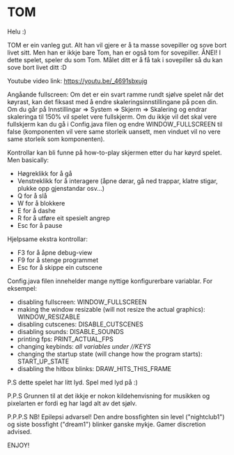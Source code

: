 # TOM
Helu :)

TOM er ein vanleg gut. Alt han vil gjere er å ta masse sovepiller og sove bort livet sitt. 
Men han er ikkje bare Tom, han er også tom for sovepiller. ÅNEI! I dette spelet, speler du som Tom. 
Målet ditt er å få tak i sovepiller så du kan sove bort livet ditt :D

Youtube video link: https://youtu.be/_4691sbxujg 

Angåande fullscreen: Om det er ein svart ramme rundt sjølve spelet når det køyrast, kan det fiksast med å endre skaleringsinnstillingane på pcen din. Om du går på Innstillingar => System => Skjerm => Skalering og endrar skaleringa til 150% vil spelet vere fullskjerm. Om du ikkje vil det skal vere fullskjerm kan du gå i Config.java filen og endre WINDOW_FULLSCREEN til false (komponenten vil vere same storleik uansett, men vinduet vil no vere same storleik som komponenten). 

Kontrollar kan bli funne på how-to-play skjermen etter du har køyrd spelet. Men basically:
- Høgreklikk for å gå
- Venstreklikk for å interagere (åpne dørar, gå ned trappar, klatre stigar, plukke opp gjenstandar osv...)
- Q for å slå
- W for å blokkere
- E for å dashe
- R for å utføre eit spesielt angrep
- Esc for å pause

Hjelpsame ekstra kontrollar:
- F3 for å åpne debug-view
- F9 for å stenge programmet
- Esc for å skippe ein cutscene

Config.java filen innehelder mange nyttige konfigurerbare variablar. 
For eksempel:
- disabling fullscreen: WINDOW_FULLSCREEN
- making the window resizable (will not resize the actual graphics): WINDOW_RESIZABLE
- disabling cutscenes: DISABLE_CUTSCENES
- disabling sounds: DISABLE_SOUNDS
- printing fps: PRINT_ACTUAL_FPS
- changing keybinds: *all variables under //KEYS*
- changing the startup state (will change how the program starts): START_UP_STATE
- disabling the hitbox blinks: DRAW_HITS_THIS_FRAME

P.S dette spelet har litt lyd. Spel med lyd på :)

P.P.S Grunnen til at det ikkje er nokon kildehenvisning for musikken og pixelarten er fordi eg har lagd alt av det sjølv. 

P.P.P.S NB! Epilepsi advarsel! Den andre bossfighten sin level ("nightclub1") og siste bossfight ("dream1") blinker ganske mykje. Gamer discretion advised. 

ENJOY!